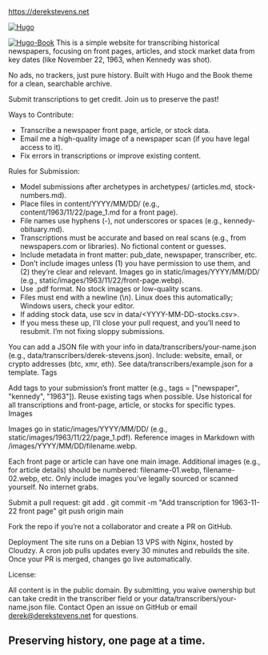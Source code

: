 https://derekstevens.net

[![Hugo](https://img.shields.io/badge/Hugo-v0.151.0-blue)](https://gohugo.io)

[![Hugo-Book](https://img.shields.io/badge/Hugo_Book-v12-blue)](https://github.com/alex-shpak/hugo-book)
This is a simple website for transcribing historical newspapers, focusing on front pages, articles, and stock market data from key dates (like November 22, 1963, when Kennedy was shot). 

No ads, no trackers, just pure history. Built with Hugo and the Book theme for a clean, searchable archive.

Submit transcriptions to get credit. Join us to preserve the past!

Ways to Contribute:

- Transcribe a newspaper front page, article, or stock data.
- Email me a high-quality image of a newspaper scan (if you have legal access to it).
- Fix errors in transcriptions or improve existing content.

Rules for Submission:

- Model submissions after archetypes in archetypes/ (articles.md, stock-numbers.md).
- Place files in content/YYYY/MM/DD/ (e.g., content/1963/11/22/page_1.md for a front page).
- File names use hyphens (-), not underscores or spaces (e.g., kennedy-obituary.md).
- Transcriptions must be accurate and based on real scans (e.g., from newspapers.com or libraries). No fictional content or guesses.
- Include metadata in front matter: pub_date, newspaper, transcriber, etc.
- Don’t include images unless (1) you have permission to use them, and (2) they’re clear and relevant. Images go in static/images/YYYY/MM/DD/ (e.g., static/images/1963/11/22/front-page.webp).
- Use .pdf format. No stock images or low-quality scans.
- Files must end with a newline (\n). Linux does this automatically; Windows users, check your editor.
- If adding stock data, use scv in data/<YYYY-MM-DD-stocks.csv>.
- If you mess these up, I’ll close your pull request, and you’ll need to resubmit. I’m not fixing sloppy submissions.

You can add a JSON file with your info in data/transcribers/your-name.json (e.g., data/transcribers/derek-stevens.json). Include: website, email, or crypto addresses (btc, xmr, eth). See data/transcribers/example.json for a template.
Tags

Add tags to your submission’s front matter (e.g., tags = ["newspaper", "kennedy", "1963"]). Reuse existing tags when possible. Use historical for all transcriptions and front-page, article, or stocks for specific types.
Images

Images go in static/images/YYYY/MM/DD/ (e.g., static/images/1963/11/22/page_1.pdf). Reference images in Markdown with /images/YYYY/MM/DD/filename.webp.

Each front page or article can have one main image.
Additional images (e.g., for article details) should be numbered: filename-01.webp, filename-02.webp, etc.
Only include images you’ve legally sourced or scanned yourself. No internet grabs.

Submit a pull request:
git add .
git commit -m "Add transcription for 1963-11-22 front page"
git push origin main

Fork the repo if you’re not a collaborator and create a PR on GitHub.


Deployment
The site runs on a Debian 13 VPS with Nginx, hosted by Cloudzy. 
A cron job pulls updates every 30 minutes and rebuilds the site. 
Once your PR is merged, changes go live automatically.

License:

All content is in the public domain. By submitting, you waive ownership but can take credit in the transcriber field or your data/transcribers/your-name.json file.
Contact
Open an issue on GitHub or email derek@derekstevens.net for questions.

## Preserving history, one page at a time.

